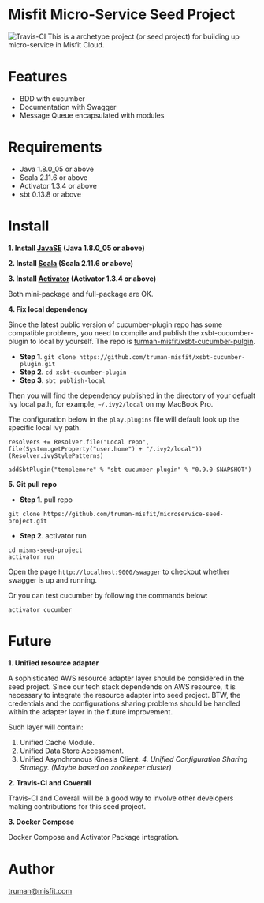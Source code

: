 # Misfit Micro-Service Seed Project
![Travis-CI](https://travis-ci.org/truman-misfit/microservice-seed-project.svg?branch=master)
This is a archetype project (or seed project) for building up micro-service in Misfit Cloud.

# Features
* BDD with cucumber
* Documentation with Swagger
* Message Queue encapsulated with modules

# Requirements
* Java 1.8.0_05 or above
* Scala 2.11.6 or above
* Activator 1.3.4 or above
* sbt 0.13.8 or above

# Install
**1. Install [JavaSE](http://www.oracle.com/technetwork/java/javase/downloads/index.html) (Java 1.8.0_05 or above)**

**2. Install [Scala](http://www.scala-lang.org/download/) (Scala 2.11.6 or above)**

**3. Install [Activator](https://www.typesafe.com/get-started) (Activator 1.3.4 or above)**

Both mini-package and full-package are OK.

**4. Fix local dependency**

Since the latest public version of cucumber-plugin repo has some compatible problems, you need to compile and publish the xsbt-cucumber-plugin to local by yourself. The repo is [turman-misfit/xsbt-cucumber-pulgin](https://github.com/truman-misfit/xsbt-cucumber-plugin).

* **Step 1**. `git clone https://github.com/truman-misfit/xsbt-cucumber-plugin.git`
* **Step 2**. `cd xsbt-cucumber-plugin`
* **Step 3**. `sbt publish-local`

Then you will find the dependency published in the directory of your defualt ivy local path, for example, `~/.ivy2/local` on my MacBook Pro.

The configuration below in the `play.plugins` file will default look up the specific local ivy path.

```
resolvers += Resolver.file("Local repo", file(System.getProperty("user.home") + "/.ivy2/local"))(Resolver.ivyStylePatterns)

addSbtPlugin("templemore" % "sbt-cucumber-plugin" % "0.9.0-SNAPSHOT")
```

**5. Git pull repo**

* **Step 1**. pull repo
```
git clone https://github.com/truman-misfit/microservice-seed-project.git

```

* **Step 2**. activator run
```
cd misms-seed-project
activator run
```
Open the page `http://localhost:9000/swagger` to checkout whether swagger is up and running.

Or you can test cucumber by following the commands below:
```
activator cucumber
```

# Future
**1. Unified resource adapter**

A sophisticated AWS resource adapter layer should be considered in the seed project. Since our tech stack dependends on AWS resource, it is necessary to integrate the resource adapter into seed project. BTW, the credentials and the configurations sharing problems should be handled within the adapter layer in the future improvement.

Such layer will contain:
1. Unified Cache Module.
2. Unified Data Store Accessment.
3. Unified Asynchronous Kinesis Client.
*4. Unified Configuration Sharing Strategy. (Maybe based on zookeeper cluster)*

**2. Travis-CI and Coverall**

Travis-CI and Coverall will be a good way to involve other developers making contributions for this seed project.

**3. Docker Compose**

Docker Compose and Activator Package integration.

# Author
truman@misfit.com